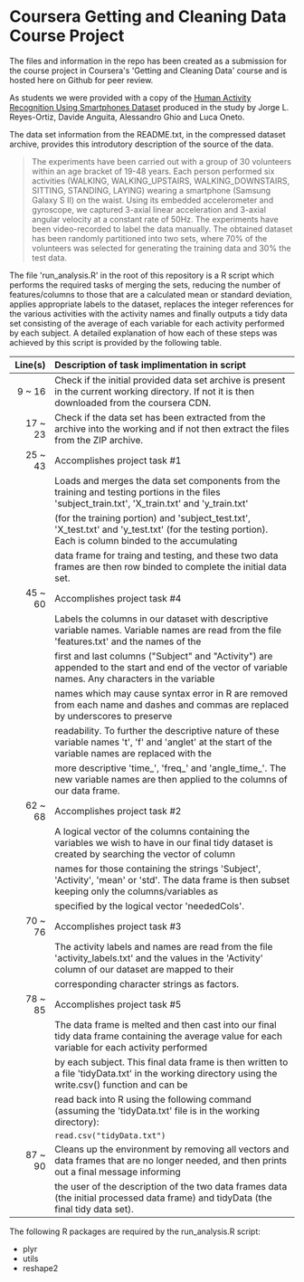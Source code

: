 Coursera Getting and Cleaning Data Course Project
=================================================

The files and information in the repo has been created as a submission for the course project in Coursera's 'Getting and Cleaning Data' course and is hosted here on Github for peer review. 

As students we were provided with a copy of the [Human Activity Recognition Using Smartphones Dataset](http://archive.ics.uci.edu/ml/datasets/Human+Activity+Recognition+Using+Smartphones) produced in the study by Jorge L. Reyes-Ortiz, Davide Anguita, Alessandro Ghio and Luca Oneto. 

The data set information from the README.txt, in the compressed dataset archive, provides this introdutory description of the source of the data.
> The experiments have been carried out with a group of 30 volunteers within an age bracket of 19-48 years. Each person performed six activities (WALKING, WALKING_UPSTAIRS, WALKING_DOWNSTAIRS, SITTING, STANDING, LAYING) wearing a smartphone (Samsung Galaxy S II) on the waist. Using its embedded accelerometer and gyroscope, we captured 3-axial linear acceleration and 3-axial angular velocity at a constant rate of 50Hz. The experiments have been video-recorded to label the data manually. The obtained dataset has been randomly partitioned into two sets, where 70% of the volunteers was selected for generating the training data and 30% the test data.

The file 'run_analysis.R' in the root of this repository is a R script which performs the required tasks of merging the sets, reducing the number of features/columns to those that are a calculated mean or standard deviation, applies appropriate labels to the dataset, replaces the integer references for the various activities with the activity names and finally outputs a tidy data set consisting of the average of each variable for each activity performed by each subject. A detailed explanation of how each of these steps was achieved by this script is provided by the following table.

Line(s) | Description of task implimentation in script
-------:|:---------------------------------------------
9 ~ 16  | Check if the initial provided data set archive is present in the current working directory. If not it is then downloaded from the coursera CDN.
17 ~ 23 | Check if the data set has been extracted from the archive into the working and if not then extract the files from the ZIP archive.
25 ~ 43 | Accomplishes project task #1
        | Loads and merges the data set components from the training and testing  portions in the files 'subject_train.txt', 'X_train.txt' and 'y_train.txt'
        | (for the training portion) and 'subject_test.txt', 'X_test.txt' and 'y_test.txt' (for the testing portion). Each is column binded to the accumulating
        | data frame for traing and testing, and these two data frames are then row binded to complete the initial data set.
45 ~ 60 | Accomplishes project task #4
        | Labels the columns in our dataset with descriptive variable names. Variable names are read from the file 'features.txt' and the names of the 
        | first and last columns ("Subject" and "Activity") are appended to the start  and end of the vector of variable names. Any characters in the variable
        | names which may cause syntax error in R are removed from each name and dashes and  commas are replaced by underscores to preserve
        |  readability. To further the descriptive nature of these variable names 't', 'f' and 'anglet' at the start of the variable names are replaced with the 
        | more descriptive 'time_', 'freq_' and 'angle_time_'. The new variable names are then applied to the columns of our data frame.
62 ~ 68 | Accomplishes project task #2
        | A logical vector of the columns containing the variables we wish to have in our final tidy dataset is created by searching the vector of column
        | names for those containing the strings 'Subject', 'Activity', 'mean' or 'std'. The data frame is then subset keeping only the columns/variables as
        | specified by the logical vector 'neededCols'.
70 ~ 76 | Accomplishes project task #3
        | The activity labels and names are read from the file 'activity_labels.txt'  and the values in the 'Activity' column of our dataset are mapped to their
        | corresponding character strings as factors.
78 ~ 85 | Accomplishes project task #5
        | The data frame is melted and then cast into our final tidy data frame containing the average value for each variable for each activity performed
        | by each subject. This final data frame is then written to a file 'tidyData.txt' in the working directory using the write.csv() function and can be 
        | read back into R using the following command (assuming the 'tidyData.txt' file is in the working directory):
        | `read.csv("tidyData.txt")`
87 ~ 90 | Cleans up the environment by removing all vectors and data frames that are no longer needed, and then prints out a final message informing
        | the user of the description of the two data frames data (the initial processed data frame) and tidyData (the final tidy data set).
        

The following R packages are required by the run_analysis.R script:
+ plyr
+ utils
+ reshape2
